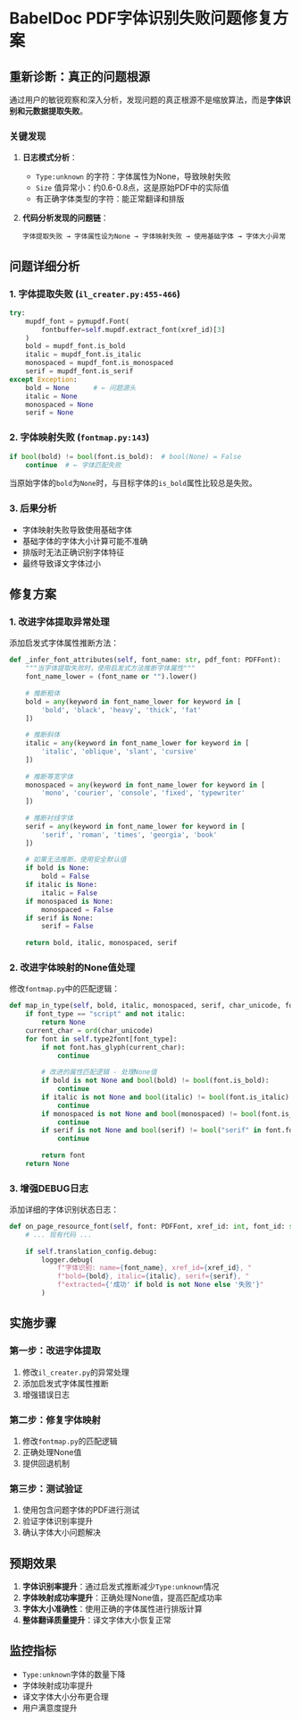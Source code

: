 # BabelDoc PDF字体识别失败问题修复方案

## 重新诊断：真正的问题根源

通过用户的敏锐观察和深入分析，发现问题的真正根源不是缩放算法，而是**字体识别和元数据提取失败**。

### 关键发现

1. **日志模式分析**：
   - `Type:unknown` 的字符：字体属性为None，导致映射失败
   - `Size` 值异常小：约0.6-0.8点，这是原始PDF中的实际值
   - 有正确字体类型的字符：能正常翻译和排版

2. **代码分析发现的问题链**：
   ```
   字体提取失败 → 字体属性设为None → 字体映射失败 → 使用基础字体 → 字体大小异常
   ```

## 问题详细分析

### 1. 字体提取失败 (`il_creater.py:455-466`)

```python
try:
    mupdf_font = pymupdf.Font(
        fontbuffer=self.mupdf.extract_font(xref_id)[3]
    )
    bold = mupdf_font.is_bold
    italic = mupdf_font.is_italic
    monospaced = mupdf_font.is_monospaced
    serif = mupdf_font.is_serif
except Exception:
    bold = None      # ← 问题源头
    italic = None
    monospaced = None
    serif = None
```

### 2. 字体映射失败 (`fontmap.py:143`)

```python
if bool(bold) != bool(font.is_bold):  # bool(None) = False
    continue  # ← 字体匹配失败
```

当原始字体的`bold`为`None`时，与目标字体的`is_bold`属性比较总是失败。

### 3. 后果分析

- 字体映射失败导致使用基础字体
- 基础字体的字体大小计算可能不准确
- 排版时无法正确识别字体特征
- 最终导致译文字体过小

## 修复方案

### 1. 改进字体提取异常处理

添加启发式字体属性推断方法：

```python
def _infer_font_attributes(self, font_name: str, pdf_font: PDFFont):
    """当字体提取失败时，使用启发式方法推断字体属性"""
    font_name_lower = (font_name or "").lower()
    
    # 推断粗体
    bold = any(keyword in font_name_lower for keyword in [
        'bold', 'black', 'heavy', 'thick', 'fat'
    ])
    
    # 推断斜体
    italic = any(keyword in font_name_lower for keyword in [
        'italic', 'oblique', 'slant', 'cursive'
    ])
    
    # 推断等宽字体
    monospaced = any(keyword in font_name_lower for keyword in [
        'mono', 'courier', 'console', 'fixed', 'typewriter'
    ])
    
    # 推断衬线字体
    serif = any(keyword in font_name_lower for keyword in [
        'serif', 'roman', 'times', 'georgia', 'book'
    ])
    
    # 如果无法推断，使用安全默认值
    if bold is None:
        bold = False
    if italic is None:
        italic = False
    if monospaced is None:
        monospaced = False
    if serif is None:
        serif = False
        
    return bold, italic, monospaced, serif
```

### 2. 改进字体映射的None值处理

修改`fontmap.py`中的匹配逻辑：

```python
def map_in_type(self, bold, italic, monospaced, serif, char_unicode, font_type):
    if font_type == "script" and not italic:
        return None
    current_char = ord(char_unicode)
    for font in self.type2font[font_type]:
        if not font.has_glyph(current_char):
            continue
        
        # 改进的属性匹配逻辑 - 处理None值
        if bold is not None and bool(bold) != bool(font.is_bold):
            continue
        if italic is not None and bool(italic) != bool(font.is_italic):
            continue
        if monospaced is not None and bool(monospaced) != bool(font.is_monospaced):
            continue
        if serif is not None and bool(serif) != bool("serif" in font.font_id.lower()):
            continue
            
        return font
    return None
```

### 3. 增强DEBUG日志

添加详细的字体识别状态日志：

```python
def on_page_resource_font(self, font: PDFFont, xref_id: int, font_id: str):
    # ... 现有代码 ...
    
    if self.translation_config.debug:
        logger.debug(
            f"字体识别: name={font_name}, xref_id={xref_id}, "
            f"bold={bold}, italic={italic}, serif={serif}, "
            f"extracted={'成功' if bold is not None else '失败'}"
        )
```

## 实施步骤

### 第一步：改进字体提取
1. 修改`il_creater.py`的异常处理
2. 添加启发式字体属性推断
3. 增强错误日志

### 第二步：修复字体映射
1. 修改`fontmap.py`的匹配逻辑
2. 正确处理None值
3. 提供回退机制

### 第三步：测试验证
1. 使用包含问题字体的PDF进行测试
2. 验证字体识别率提升
3. 确认字体大小问题解决

## 预期效果

1. **字体识别率提升**：通过启发式推断减少`Type:unknown`情况
2. **字体映射成功率提升**：正确处理None值，提高匹配成功率
3. **字体大小准确性**：使用正确的字体属性进行排版计算
4. **整体翻译质量提升**：译文字体大小恢复正常

## 监控指标

- `Type:unknown`字体的数量下降
- 字体映射成功率提升
- 译文字体大小分布更合理
- 用户满意度提升